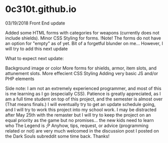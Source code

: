 # 0c310t.github.io
03/19/2018
Front End update

Added some HTML forms with categories for weapons (currently does not include shields).
Minor CSS Styling for forms.
!Note!
  The forms do not have an option for "empty" as of yet. Bit of a forgetful blunder on me... However, I will try to add this next update

What to expect next update:

Background image or color
More forms for shields, armor, item slots, and attunement slots.
More effecient CSS Styling
Adding very basic JS and/or PHP elements

Side note: I am not an extremely experienced programmer, and most of this is me learning as I go (especially CSS). Patience is greatly appreciated, as I am a full time student on top of this project, and the semester is almost over (That means finals.) I will eventually try to get an update schedule going, and I will try to work this project into my school work. I may be distracted after May 25th with the remaster but I will try to keep the project on an equal priority as the game but no promises... the new kids need to learn who The Legend is ;P Anyhow, tips, request, or advice (programming related or not) are very much welcomed in the discussion post I posted on the Dark Souls subreddit some time back. Thanks!

